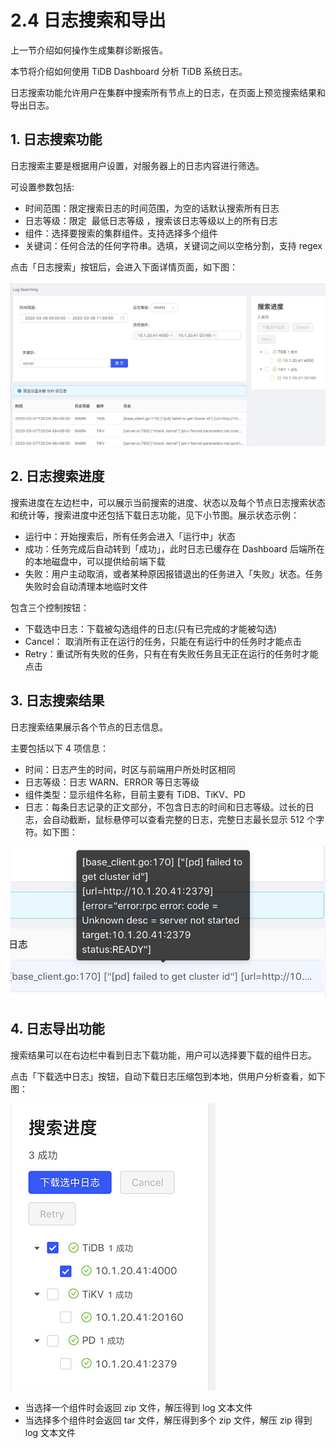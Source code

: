 # 2.4 日志搜索和导出

上一节介绍如何操作生成集群诊断报告。

本节将介绍如何使用 TiDB Dashboard 分析 TiDB 系统日志。

日志搜索功能允许用户在集群中搜索所有节点上的日志，在页面上预览搜索结果和导出日志。

## 1. 日志搜索功能

日志搜索主要是根据用户设置，对服务器上的日志内容进行筛选。

可设置参数包括:

- 时间范围：限定搜索日志的时间范围，为空的话默认搜索所有日志
- 日志等级：限定 ​ 最低日志等级 ​，搜索该日志等级以上的所有日志
- 组件：选择要搜索的集群组件。支持选择多个组件
- 关键词：任何合法的任何字符串。选填，关键词之间以空格分割，支持 regex

点击「日志搜索」按钮后，会进入下面详情页面，如下图：

![](/res/session3/chapter2/log-export/1.jpg)

## 2. 日志搜索进度

搜索进度在左边栏中，可以展示当前搜索的进度、状态以及每个节点日志搜索状态和统计等，搜索进度中还包括下载日志功能，见下小节图。展示状态示例：

- 运行中：开始搜索后，所有任务会进入「运行中」状态
- 成功：任务完成后自动转到「成功」，此时日志已缓存在 Dashboard 后端所在的本地磁盘中，可以提供给前端下载
- 失败：用户主动取消，或者某种原因报错退出的任务进入「失败」状态。任务失败时会自动清理本地临时文件

包含三个控制按钮：

- 下载选中日志：下载被勾选组件的日志(只有已完成的才能被勾选)
- Cancel：​ 取消所有正在运行的任务 ​，只能在有运行中的任务时才能点击
- Retry：重试所有失败的任务 ​，只有在有失败任务且无正在运行的任务时才能点击

## 3. 日志搜索结果

日志搜索结果展示各个节点的日志信息。

主要包括以下 4 项信息：

- 时间：日志产生的时间，时区与前端用户所处时区相同
- 日志等级：日志 WARN、ERROR 等日志等级
- 组件类型：显示组件名称，目前主要有 TiDB、TiKV、PD
- 日志：每条日志记录的正文部分，不包含日志的时间和日志等级。过长的日志，会自动截断，鼠标悬停可以查看完整的日志，完整日志最长显示 512 个字符。如下图：

![](/res/session3/chapter2/log-export/2.jpg)

## 4. 日志导出功能

搜索结果可以在右边栏中看到日志下载功能，用户可以选择要下载的组件日志。

点击「下载选中日志」按钮，自动下载日志压缩包到本地，供用户分析查看，如下图：

![](/res/session3/chapter2/log-export/3.jpg)

- 当选择一个组件时会返回 zip 文件，解压得到 log 文本文件
- 当选择多个组件时会返回 tar 文件，解压得到多个 zip 文件，解压 zip 得到 log 文本文件
